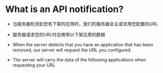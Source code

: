 # What is an API notification?
- 当服务器检测到您有下架的应用时，我们的服务器会主请求用您配置的URL
- 服务器请求您的URL时会携带以下架应用的数据

- When the server detects that you have an application that has been removed, our server will request the URL you configured.
- The server will carry the data of the following applications when requesting your URL
